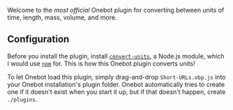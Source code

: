 Welcome to the *most official* Onebot plugin for converting between units of time, length, mass, volume, and more.

## Configuration

Before you install the plugin, install [`convert-units`](https://www.npmjs.com/package/convert-units), a Node.js module, which I would use [`npm`](https://www.npmjs.com/get-npm) for. This is how this Onebot plugin converts units!

To let Onebot load this plugin, simply drag-and-drop `Short-URLs.obp.js` into your Onebot installation's plugin folder. Onebot automatically tries to create one if it doesn't exist when you start it up, but if that doesn't happen, create `./plugins`.
